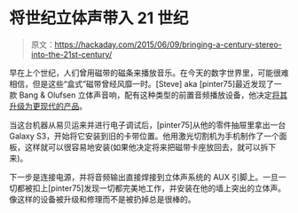 # 将世纪立体声带入 21 世纪

> 原文：<https://hackaday.com/2015/06/09/bringing-a-century-stereo-into-the-21st-century/>

早在上个世纪，人们曾用磁带的磁条来播放音乐。在今天的数字世界里，可能很难相信，但是这些“盒式”磁带曾经风靡一时。[Steve] aka [pinter75]最近发现了一款 Bang & Olufsen 立体声音响，配有这种类型的前置音频播放设备，他决定[将其升级为更现代的产品](http://forum.beoworld.org/forums/t/15622.aspx)。

当这台机器从易贝运来并进行电子调试后，[pinter75]从他的零件抽屉里拿出一台 Galaxy S3，开始将它安装到旧的卡带位置。他用激光切割机为手机制作了一个面板，这样就可以很容易地安装(如果他决定将来把磁带卡座放回去，就可以拆下来)。

下一步是连接电源，并将音频输出直接焊接到立体声系统的 AUX 引脚上。一旦一切都被扣上[pinter75]发现一切都完美地工作，并安装在他的墙上突出的立体声。像这样的设备被升级和修理而不是被扔掉总是很棒的。